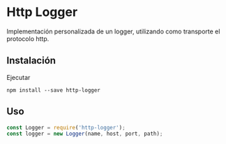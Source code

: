 # Http Logger

Implementación personalizada de un logger, utilizando como transporte el protocolo http.


## Instalación

Ejecutar

```
npm install --save http-logger
```

## Uso

```javascript
const Logger = require('http-logger');
const logger = new Logger(name, host, port, path);
```
